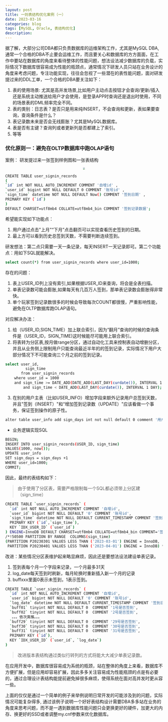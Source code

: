 ```yaml
---
layout: post
title: 一则表结构优化案例（一）
date: 2023-03-16
categories: blog
tags: [MySQL, Oracle, 表结构优化]
description: 
---
```


据了解，大部分公司DBA都只负责数据库的运维架构工作，尤其是MySQL DBA, 通常一个合格的DBA不止要会运维工作，而且要关心和数据库的方方面面，在工作中要站在数据库的角度来看待整体的性能问题，想法设法减少数据库的负载，实际情况下数据库很容易成为性能的瓶颈点，通常情况下研发人员只站在业务设计的角度来考虑问题，专注功能实现，往往会忽视了一些潜在的表性能问题，面对研发提过来的DDL工单，一个合格的DBA要关注如下：
   1. 表的使用场景: 尤其是高并发场景,比如用户主动点击按钮才会查询/更新/插入还是系统主动推送给用户才会使用，是登录APP时查询还是退出时使用，不同的场景表的DML频率完全不同。
   2. 表的类别：日志表？是否只是用来纯INSERT，不会查询和更新，表如果要查询，查询条件是什么？
   3. 表记录数未来是否会无线膨胀？尤其是MySQL数据库。
   4. 表是否有主键？查询列或者更新列是否都建上了索引。
   5. 等等

### 优化原则一：避免在OLTP数据库中跑OLAP语句

案例：
    研发提过来一张签到样例图和一张表结构
<center ><img src="https://raw.githubusercontent.com/JeremyYu2018/jeremyyu2018.github.io/master/_posts/img/PAusIWh%20-%20signs.png"  style="zoom: 40%;" /> </center>

```bash
CREATE TABLE user_signin_records
(
`id` int NOT NULL AUTO_INCREMENT COMMENT '自增id' ,
`user_id` bigint NOT NULL DEFAULT 0 COMMENT '账号id' ,
`sign_time` datetime NOT NULL DEFAULT Now() COMMENT '签到日期' ,
PRIMARY KEY (`id`)
)
DEFAULT CHARSET=utf8mb4 COLLATE=utf8mb4_bin COMMENT '签到记录数据';
```

希望能实现如下功能点：
1. 用户通过点击"上月"“下月”点击翻页可以实现查看历史签到的日期。
2. 最上方可以看到历史总签到天数，不需要判断连续签到。

研发想法：第二点只需要一天一条记录，每天INSERT一天记录即可。第二个功能点：用如下SQL就能解决。

```bash
select count(*) from user_signin_records where user_id=1000;
```

存在的问题：
1. 表上USER_ID列上没有索引,如果根据USER_ID来查询，将会是全表扫描。
2. 单表记录数可能会膨胀,如果每天有几百万人签到，那单表记录数会膨胀得非常快。
3. 单个玩家签到记录数很多的时候会导致每次COUNT都很慢，严重影响性能，避免在OLTP数据库跑OLAP语句。

对应解决办法：
1. 给（USER_ID,SIGN_TIME）加上联合索引，因为“翻月”查询的时候的查询条件是（USER_ID，SIGN_TIME)这时候能尽可能用上联合索引。
2. 将表转为分区表,按月做range分区，通过自动化工具来控制表自动增删分区，并且从业务侧上限制用户只能查询最近半年的的签到记录，实际情况下用户大部分情况下不可能查询三个月之前的签到记录。

```bash
select user_id,
	     sign_time 
       from user_signin_records
	where user_id = 1000 
	and sign_time >= DATE_ADD(DATE_ADD(LAST_DAY(curdate()), INTERVAL 1 DAY), INTERVAL -1 MONTH)
        and sign_time < DATE_ADD(LAST_DAY(curdate()), INTERVAL 1 DAY);
```
3. 在别的用户主表（比如USER_INFO）增加字段来额外记录用户总签到天数，并且"签到（INSERT）"和“增加签到记录数（UPDATE）"应该看做一个事务，保证签到操作的原子性。

```bash
alter table user_info add sign_days int not null default 0 comment '用户总签到天数';
```

- 业务逻辑实现SQL

```bash
BEGIN;
INSERT INTO user_signin_records(USER_ID, sign_time)
VALUES(1000, now());
UPDATE user_info
SET sign_days = sign_days +1
WHERE user_id=1000;
COMMIT;
```

因此，最终的表结构如下：
> 由于使用了分区表，需要严格限制每一个SQL都必须带上分区建（sign_time）

```bash
CREATE TABLE `user_signin_records` (
  `id` int NOT NULL AUTO_INCREMENT COMMENT '自增id',
  `user_id` bigint NOT NULL DEFAULT '0' COMMENT '账号id',
  `sign_time` datetime NOT NULL DEFAULT CURRENT_TIMESTAMP COMMENT '签到日期',
  PRIMARY KEY (`id`,`sign_time`),
  KEY `IDX_USER_ID` (`user_id`)
) ENGINE=InnoDB DEFAULT CHARSET=utf8mb4 COLLATE=utf8mb4_bin COMMENT='签到记录数据'
/*!50500 PARTITION BY RANGE  COLUMNS(sign_time)
(PARTITION P20230301 VALUES LESS THAN ('2023-03-01') ENGINE = InnoDB,
 PARTITION P20230401 VALUES LESS THAN ('2023-04-01') ENGINE = InnoDB) */
```


改进：某些情况分区表维护起来略显麻烦，因此还是要想法设法建设单表记录。

1. 签到表每个月一个字段来记录，一个月最多31天
2. log_date每天签到时刷新，每月轮换时重新插入新一个月的记录
3. buffxxx里面0表示未签到，1表示签到。

```bash
CREATE TABLE `user_signin_records` (
  `id` int NOT NULL AUTO_INCREMENT COMMENT '自增id',
  `user_id` bigint NOT NULL DEFAULT '0' COMMENT '账号id',
  `log_date` datetime NOT NULL DEFAULT CURRENT_TIMESTAMP COMMENT '签到日期',
  `buff01` tinyint NOT NULL DEFAULT 0  COMMENT '1号是否签到',
  `buff02` tinyint NOT NULL DEFAULT 0  COMMENT '2号是否签到',
   。。。依次类推。。。
  `buff29` tinyint NOT NULL DEFAULT 0  COMMENT '29号是否签到',
  `buff30` tinyint NOT NULL DEFAULT 0  COMMENT '30号是否签到',
  `buff31` tinyint NOT NULL DEFAULT 0  COMMENT '31号是否签到',
  PRIMARY KEY (`id`),
  KEY `IDX_USER_ID` (`user_id`, `log_date`)
)
```

> 改进版本表结构通过类似行转列的方式将能大大减少单表记录数。

在应用开发中，数据库很容易成为系统的瓶颈，站在整体的角度上来看，数据库不方便扩展，但是应用却容易扩展，因此多多关注容易成为性能瓶颈的点是有必要的，通过合理设计表结构能提前避免掉很多麻烦，使得系统在面对高并发时更从容一些。

上面的仅仅是通过一个简单的例子来举例说明日常开发的可能涉及到的问题，实际情况可能复杂得多, 通过该例子说明一个好好表结构设计需要DBA多多站在业务的角度来思考问题，而不是一遇到数据库性能问题只会更换更好的硬件，加更大的内存、换更好的SSD或者调整my.cnf参数来优化数据库。